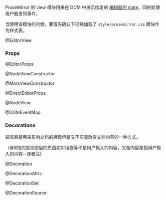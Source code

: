 ProseMirror 的 view 模块用来在 DOM 中展示给定的 [编辑器的 state](#state.EditorState)，同时处理用户触发的事件。 

当使用该模块的时候，要首先确认下已经加载了 `style/prosemirror.css` 模块作为样式表。 

@EditorView

### Props

@EditorProps

@NodeViewConstructor

@MarkViewConstructor

@DirectEditorProps

@NodeView

@DOMEventMap

### Decorations

装饰器是用来影响文档的展现但是又不实际改变文档内容的一种方式。

（`展现`指的是视图层的东西如对话框等不是用户输入的内容，文档内容是指用户输入的内容--译者注）

@Decoration

@DecorationAttrs

@DecorationSet

@DecorationSource
